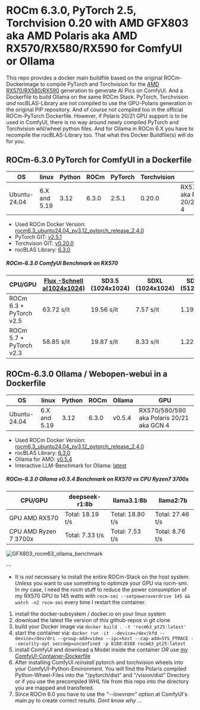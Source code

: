 # ROCm 6.3.0, PyTorch 2.5, Torchvision 0.20 with AMD GFX803 aka AMD Polaris aka AMD RX570/RX580/RX590 for ComfyUI or Ollama

This repo provides a docker main buildfile based on the original ROCm-Dockerimage to compile PyTorch and Torchvision for the [AMD RX570/RX580/RX590](https://en.wikipedia.org/wiki/Radeon_500_series) generation to generate AI Pics on ComfyUI. And a Dockerfile to build Ollama on the same ROCm Stack. PyTorch, Torchvision _and_ rocBLAS-Library are not compiled to use the GPU-Polaris generation in the original PIP repository. And of course not compiled too in the official ROCm-PyTorch Dockerfile. However, if Polaris 20/21 GPU support is to be used in ComfyUI, there is no way around newly compiled PyTorch and Torchvision whl/wheel python files. And for Ollama in ROCm 6.X you have to recompile the rocBLAS-Library too. That what this Docker Buildfile(s) will do for you.

## ROCm-6.3.0 PyTorch for ComfyUI in a Dockerfile

|OS            |linux|Python|ROCm |PyTorch|Torchvision|GPU|
|--------------|-----|------|-----|-----|-----|-----|
|Ubuntu-24.04|6.X and 5.19 |3.12|6.3.0|2.5.1|0.20.0|RX570/580/590 aka Polaris 20/21 aka GCN 4|

* Used ROCm Docker Version: [rocm6.3_ubuntu24.04_py3.12_pytorch_release_2.4.0](https://hub.docker.com/layers/rocm/pytorch/rocm6.3_ubuntu24.04_py3.12_pytorch_release_2.4.0/images/sha256-98ddf20333bd01ff749b8092b1190ee369a75d3b8c71c2fac80ffdcb1a98d529?context=explore)     
* PyTorch GIT: [v2.5.1](https://github.com/ROCm/pytorch/tree/release/2.5)
* Torchvison GIT: [v0.20.0](https://github.com/pytorch/vision/releases/tag/v0.20.0)
* rocBLAS Library: [6.3.0](https://github.com/ROCm/rocBLAS/releases/tag/rocm-6.3.0)

##### ROCm-6.3.0 ComfyUI Benchmark on RX570
|CPU/GPU       |[Flux -Schnell a(1024x1024)](ttps://github.com/robertrosenbusch/gfx803_rocm/benchmark/comfyui_schnell_1024x1024.png)|SD3.5  (1024x1024)|SDXL  (1024x1024)|SD 1.5  (512x512)|SD 1.5  (512x768)|
|--------------|-----|------|-----|-----|-----|
|ROCm 6.3 + PyTorch v2.5|63.72 s/it|19.56 s/it|7.57 s/it| 1.19 s/it|1.92 s/it|
|ROCm 5.7 + PyTorch v2.3|58.85 s/it|19.87 s/it|8.33 s/it|1.22 s/it|1.97 s/it|


## ROCm-6.3.0 Ollama / Webopen-webui in a Dockerfile

|OS            |linux|Python|ROCm |Ollama|GPU|
|--------------|-----|------|-----|------|-----|
|Ubuntu-24.04|6.X and 5.19 |3.12|6.3.0|v0.5.4|RX570/580/590 aka Polaris 20/21 aka GCN 4|
* Used ROCm Docker Version: [rocm6.3_ubuntu24.04_py3.12_pytorch_release_2.4.0](https://hub.docker.com/layers/rocm/pytorch/rocm6.3_ubuntu24.04_py3.12_pytorch_release_2.4.0/images/sha256-98ddf20333bd01ff749b8092b1190ee369a75d3b8c71c2fac80ffdcb1a98d529?context=explore)     
* rocBLAS Library: [6.3.0](https://github.com/ROCm/rocBLAS/releases/tag/rocm-6.3.0)
* Ollama for AMD: [v0.5.4](https://github.com/likelovewant/ollama-for-amd/releases/tag/v0.5.4)
* Interactive LLM-Benchmark for Ollama: [latest](https://github.com/willybcode/llm-benchmark.git)

##### ROCm-6.3.0 Ollama v0.5.4 Benchmark on RX570 vs CPU Ryzen7 3700x
|CPU/GPU       |deepseek-r1:8b|llama3.1:8b|llama2:7b|
|--------------|-----|------|-----|
|GPU AMD RX570|Total: 18.19 t/s|Total: 18.80 t/s|Total: 27.46 t/s|
|CPU AMD Ryzen 7 3700x| Total: 7.33 t/s|Total: 7.53 t/s|Total: 8.76 t/s|

![GFX803_rocm63_ollama_benchmark](https://github.com/robertrosenbusch/gfx803_rocm/blob/b3db63e7824effa281a5a386d8e1b4dd252aec94/benchmark/gfx803_rocm63_ollama_benchmark.png?raw=true)


--

- It is _not_ necessary to install the entire ROCm-Stack on the host system. _Unless_ you want to use something to optimize your GPU via rocm-smi. In my case, I need the rocm stuff to reduce the power consumption of my RX570 GPU to 145 watts with `rocm-smi --setpoweroverdrive 145 && watch -n2 rocm-smi` every time I restart the container.

1. install the docker-subsystem / docker.io on your linux system
2. download the latest file version of this github-repos vi git clone
4. build your Docker image via `docker build . -t 'rocm63_pt25:latest'`
5. start the container via: `docker run -it --device=/dev/kfd --device=/dev/dri --group-add=video --ipc=host --cap-add=SYS_PTRACE --security-opt seccomp=unconfined -p 8188:8188 rocm63_pt25:latest`
6. install ComfyUI and download a Model inside the container _OR_ use [my ComfyUI-Container-Dockerfile](https://github.com/robertrosenbusch/gfx803_rocm_comfyui)
7. After installing ComfyUI _reinstall_ pytorch and torchvision wheels into your ComfyUI-Python-Environment. You will find the Polaris compiled Python-Wheel-Files into the "/pytorch/dist" and "/vision/dist" Directory or if you use the precompiled WHL file from this repo into the directory you are mapped and transfered.
8. Since ROCm 6.0 you have to use the _"--lowvram"_ option at ComfyUI's main.py to create correct results. *Dont know why* ...
